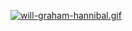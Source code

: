 [![will-graham-hannibal.gif](https://i.postimg.cc/QxXKVrfR/will-graham-hannibal.gif)](https://postimg.cc/MXFprg2D)
